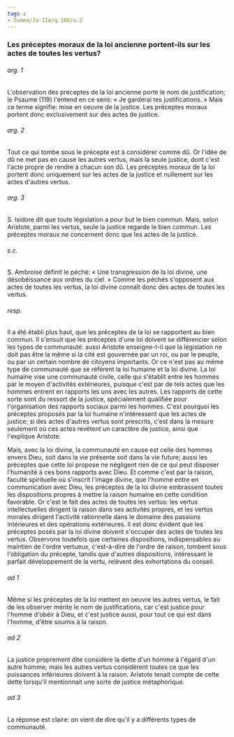 ```yaml
---
tags : 
- Summa/Ia-IIæ/q.100/a.2
---
```


### Les préceptes moraux de la loi ancienne portent-ils sur les actes de toutes les vertus?

###### arg. 1
L'observation des préceptes de la loi ancienne porte le nom de justification; le Psaume (119) l'entend en ce sens: « Je garderai tes justifications. » Mais ce terme signifie: mise en oeuvre de la justice. Les préceptes moraux portent donc exclusivement sur des actes de justice. 

###### arg. 2
Tout ce qui tombe sous le précepte est à considérer comme dû. Or l'idée de dû ne met pas en cause les autres vertus, mais la seule justice, dont c'est l'acte propre de rendre à chacun son dû. Les préceptes moraux de la loi portent donc uniquement sur les actes de la justice et nullement sur les actes d'autres vertus. 

###### arg. 3
S. Isidore dit que toute législation a pour but le bien commun. Mais, selon Aristote, parmi les vertus, seule la justice regarde le bien commun. Les préceptes moraux ne concernent donc que les actes de la justice. 

###### s.c.
S. Ambroise définit le péché: « Une transgression de la loi divine, une désobéissance aux ordres du ciel. » Comme les péchés s'opposent aux actes de toutes les vertus, la loi divine connaît donc des actes de toutes les vertus. 

###### resp.
Il a été établi plus haut, que les préceptes de la loi se rapportent au bien commun. Il s'ensuit que les préceptes d'une loi doivent se différencier selon les types de communauté: aussi Aristote enseigne-t-il que la législation ne doit pas être la même si la cité est gouvernée par un roi, ou par le peuple, ou par un certain nombre de citoyens importants. Or ce n'est pas au même type de communauté que se réfèrent la loi humaine et la loi divine. La loi humaine vise une communauté civile, celle qui s'établit entre les hommes par le moyen d'activités extérieures, puisque c'est par de tels actes que les hommes entrent en rapports les uns avec les autres. Les rapports de cette sorte sont du ressort de la justice, spécialement qualifiée pour l'organisation des rapports sociaux parmi les hommes. C'est pourquoi les préceptes proposés par la loi humaine n'intéressent que les actes de justice; si des actes d'autres vertus sont prescrits, c'est dans la mesure seulement où ces actes revêtent un caractère de justice, ainsi que l'explique Aristote. 

Mais, avec la loi divine, la communauté en cause est celle des hommes envers Dieu, soit dans la vie présente soit dans la vie future; aussi les préceptes que cette loi propose ne négligent rien de ce qui peut disposer l'humanité à ces bons rapports avec Dieu. Et comme c'est par la raison, faculté spirituelle où s'inscrit l'image divine, que l'homme entre en communication avec Dieu, les préceptes de la loi divine embrassent toutes les dispositions propres à mettre la raison humaine en cette condition favorable. Or c'est le fait des actes de toutes les vertus: les vertus intellectuelles dirigent la raison dans ses activités propres, et les vertus morales dirigent l'activité rationnelle dans le domaine des passions intérieures et des opérations extérieures. Il est donc évident que les préceptes posés par la loi divine doivent s'occuper des actes de toutes les vertus. Observons toutefois que certaines dispositions, indispensables au maintien de l'ordre vertueux, c'est-à-dire de l'ordre de raison, tombent sous l'obligation du précepte, tandis que d'autres dispositions, intéressant le parfait développement de la vertu, relèvent des exhortations du conseil. 

###### ad 1
Même si les préceptes de la loi mettent en oeuvre les autres vertus, le fait de les observer mérite le nom de justifications, car c'est justice pour l'homme d'obéir à Dieu, et c'est justice aussi, pour tout ce qui est dans l'homme, d'être soumis à la raison. 

###### ad 2
La justice proprement dite considère la dette d'un homme à l'égard d'un autre homme; mais les autres vertus considèrent toutes ce que les puissances inférieures doivent à la raison. Aristote tenait compte de cette dette lorsqu'il mentionnait une sorte de justice métaphorique. 

###### ad 3
La réponse est claire: on vient de dire qu'il y a différents types de communauté. 

